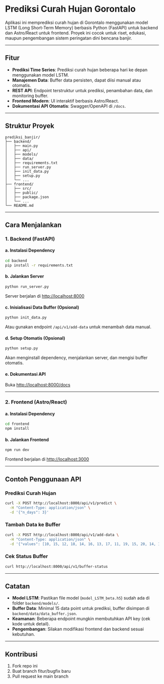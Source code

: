 # Prediksi Curah Hujan Gorontalo

Aplikasi ini memprediksi curah hujan di Gorontalo menggunakan model LSTM (Long Short-Term Memory) berbasis Python (FastAPI) untuk backend dan Astro/React untuk frontend. Proyek ini cocok untuk riset, edukasi, maupun pengembangan sistem peringatan dini bencana banjir.

---

## Fitur

- **Prediksi Time Series**: Prediksi curah hujan beberapa hari ke depan menggunakan model LSTM.
- **Manajemen Data**: Buffer data persisten, dapat diisi manual atau otomatis.
- **REST API**: Endpoint terstruktur untuk prediksi, penambahan data, dan monitoring buffer.
- **Frontend Modern**: UI interaktif berbasis Astro/React.
- **Dokumentasi API Otomatis**: Swagger/OpenAPI di `/docs`.

---

## Struktur Proyek

```
prediksi_banjir/
├── backend/
│   ├── main.py
│   ├── api/
│   ├── models/
│   ├── data/
│   ├── requirements.txt
│   ├── run_server.py
│   ├── init_data.py
│   ├── setup.py
│   └── ...
├── frontend/
│   ├── src/
│   ├── public/
│   ├── package.json
│   └── ...
└── README.md
```

---

## Cara Menjalankan

### 1. Backend (FastAPI)

#### a. Instalasi Dependency
```bash
cd backend
pip install -r requirements.txt
```

#### b. Jalankan Server
```bash
python run_server.py
```
Server berjalan di [http://localhost:8000](http://localhost:8000)

#### c. Inisialisasi Data Buffer (Opsional)
```bash
python init_data.py
```
Atau gunakan endpoint `/api/v1/add-data` untuk menambah data manual.

#### d. Setup Otomatis (Opsional)
```bash
python setup.py
```
Akan menginstall dependency, menjalankan server, dan mengisi buffer otomatis.

#### e. Dokumentasi API
Buka [http://localhost:8000/docs](http://localhost:8000/docs)

---

### 2. Frontend (Astro/React)

#### a. Instalasi Dependency
```bash
cd frontend
npm install
```

#### b. Jalankan Frontend
```bash
npm run dev
```
Frontend berjalan di [http://localhost:3000](http://localhost:3000)

---

## Contoh Penggunaan API

### Prediksi Curah Hujan
```bash
curl -X POST http://localhost:8000/api/v1/predict \
  -H "Content-Type: application/json" \
  -d '{"n_days": 3}'
```

### Tambah Data ke Buffer
```bash
curl -X POST http://localhost:8000/api/v1/add-data \
  -H "Content-Type: application/json" \
  -d '{"values": [10, 15, 12, 18, 14, 16, 13, 17, 11, 19, 15, 20, 14, 16, 18]}'
```

### Cek Status Buffer
```bash
curl http://localhost:8000/api/v1/buffer-status
```

---

## Catatan

- **Model LSTM**: Pastikan file model (`model_LSTM_beta.h5`) sudah ada di folder `backend/models/`.
- **Buffer Data**: Minimal 15 data point untuk prediksi, buffer disimpan di `backend/data/data_buffer.json`.
- **Keamanan**: Beberapa endpoint mungkin membutuhkan API key (cek kode untuk detail).
- **Pengembangan**: Silakan modifikasi frontend dan backend sesuai kebutuhan.

---

## Kontribusi

1. Fork repo ini
2. Buat branch fitur/bugfix baru
3. Pull request ke main branch